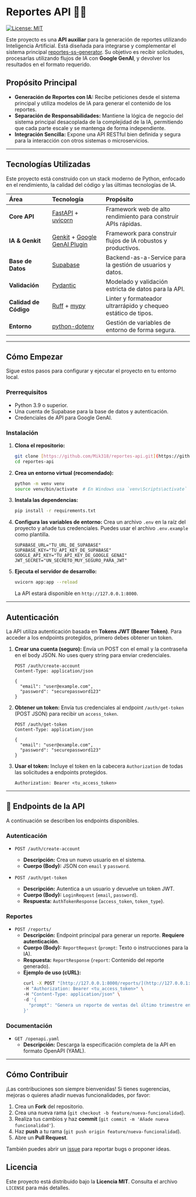 # Reportes API 🤖📄

[![License: MIT](https://img.shields.io/badge/License-MIT-yellow.svg)](https://opensource.org/licenses/MIT)

Este proyecto es una **API auxiliar** para la generación de reportes utilizando Inteligencia Artificial. Está diseñada para integrarse y complementar el sistema principal [reportes-ss-generator](https://github.com/Mik318/reportes-ss-generator). Su objetivo es recibir solicitudes, procesarlas utilizando flujos de IA con **Google GenAI**, y devolver los resultados en el formato requerido.

## Propósito Principal

-   **Generación de Reportes con IA:** Recibe peticiones desde el sistema principal y utiliza modelos de IA para generar el contenido de los reportes.
-   **Separación de Responsabilidades:** Mantiene la lógica de negocio del sistema principal desacoplada de la complejidad de la IA, permitiendo que cada parte escale y se mantenga de forma independiente.
-   **Integración Sencilla:** Expone una API RESTful bien definida y segura para la interacción con otros sistemas o microservicios.

***

## Tecnologías Utilizadas

Este proyecto está construido con un stack moderno de Python, enfocado en el rendimiento, la calidad del código y las últimas tecnologías de IA.

| Área | Tecnología | Propósito |
| :--- | :--- | :--- |
| **Core API** | [FastAPI](https://fastapi.tiangolo.com/) + [uvicorn](https://www.uvicorn.org/) | Framework web de alto rendimiento para construir APIs rápidas. |
| **IA & Genkit** | [Genkit](https://github.com/genkit-ai/genkit) + [Google GenAI Plugin](https://github.com/genkit-ai/genkit-plugin-google-genai) | Framework para construir flujos de IA robustos y productivos. |
| **Base de Datos**| [Supabase](https://supabase.com/) | Backend-as-a-Service para la gestión de usuarios y datos. |
| **Validación** | [Pydantic](https://docs.pydantic.dev/) | Modelado y validación estricta de datos para la API. |
| **Calidad de Código**| [Ruff](https://github.com/astral-sh/ruff) + [mypy](http://mypy-lang.org/) | Linter y formateador ultrarrápido y chequeo estático de tipos. |
| **Entorno** | [python-dotenv](https://github.com/theskumar/python-dotenv) | Gestión de variables de entorno de forma segura. |

***

## Cómo Empezar

Sigue estos pasos para configurar y ejecutar el proyecto en tu entorno local.

### **Prerrequisitos**

-   Python 3.9 o superior.
-   Una cuenta de Supabase para la base de datos y autenticación.
-   Credenciales de API para Google GenAI.

### **Instalación**

1.  **Clona el repositorio:**
    ```bash
    git clone [https://github.com/Mik318/reportes-api.git](https://github.com/Mik318/reportes-api.git)
    cd reportes-api
    ```

2.  **Crea un entorno virtual (recomendado):**
    ```bash
    python -m venv venv
    source venv/bin/activate  # En Windows usa `venv\Scripts\activate`
    ```

3.  **Instala las dependencias:**
    ```bash
    pip install -r requirements.txt
    ```

4.  **Configura las variables de entorno:**
    Crea un archivo `.env` en la raíz del proyecto y añade tus credenciales. Puedes usar el archivo `.env.example` como plantilla.
    ```env
    SUPABASE_URL="TU_URL_DE_SUPABASE"
    SUPABASE_KEY="TU_API_KEY_DE_SUPABASE"
    GOOGLE_API_KEY="TU_API_KEY_DE_GOOGLE_GENAI"
    JWT_SECRET="UN_SECRETO_MUY_SEGURO_PARA_JWT"
    ```

5.  **Ejecuta el servidor de desarrollo:**
    ```bash
    uvicorn app:app --reload
    ```
    La API estará disponible en `http://127.0.0.1:8000`.

***

## Autenticación

La API utiliza autenticación basada en **Tokens JWT (Bearer Token)**. Para acceder a los endpoints protegidos, primero debes obtener un token.

1.  **Crear una cuenta (seguro):**
    Envía un POST con el email y la contraseña en el body JSON. No uses query string para enviar credenciales.
    ```http
    POST /auth/create-account
    Content-Type: application/json

    {
      "email": "user@example.com",
      "password": "securepassword123"
    }
    ```

2.  **Obtener un token:**
    Envía tus credenciales al endpoint `/auth/get-token` (POST JSON) para recibir un `access_token`.
    ```http
    POST /auth/get-token
    Content-Type: application/json

    {
      "email": "user@example.com",
      "password": "securepassword123"
    }
    ```

3.  **Usar el token:**
    Incluye el token en la cabecera `Authorization` de todas las solicitudes a endpoints protegidos.
    ```http
    Authorization: Bearer <tu_access_token>
    ```

***

## 🔌 Endpoints de la API

A continuación se describen los endpoints disponibles.

### Autenticación

-   `POST /auth/create-account`
    -   **Descripción:** Crea un nuevo usuario en el sistema.
    -   **Cuerpo (Body):** JSON con `email` y `password`.

-   `POST /auth/get-token`
    -   **Descripción:** Autentica a un usuario y devuelve un token JWT.
    -   **Cuerpo (Body):** `LoginRequest` (`email`, `password`).
    -   **Respuesta:** `AuthTokenResponse` (`access_token`, `token_type`).

### Reportes

-   `POST /reports/`
    -   **Descripción:** Endpoint principal para generar un reporte. **Requiere autenticación**.
    -   **Cuerpo (Body):** `ReportRequest` (`prompt`: Texto o instrucciones para la IA).
    -   **Respuesta:** `ReportResponse` (`report`: Contenido del reporte generado).
    -   **Ejemplo de uso (cURL):**
        ```bash
        curl -X POST "[http://127.0.0.1:8000/reports/](http://127.0.0.1:8000/reports/)" \
        -H "Authorization: Bearer <tu_access_token>" \
        -H "Content-Type: application/json" \
        -d '{
          "prompt": "Genera un reporte de ventas del último trimestre enfocado en la región norte."
        }'
        ```

### Documentación

-   `GET /openapi.yaml`
    -   **Descripción:** Descarga la especificación completa de la API en formato OpenAPI (YAML).

***

## Cómo Contribuir

¡Las contribuciones son siempre bienvenidas! Si tienes sugerencias, mejoras o quieres añadir nuevas funcionalidades, por favor:

1.  Crea un **Fork** del repositorio.
2.  Crea una nueva rama (`git checkout -b feature/nueva-funcionalidad`).
3.  Realiza tus cambios y haz **commit** (`git commit -m 'Añade nueva funcionalidad'`).
4.  Haz **push** a tu rama (`git push origin feature/nueva-funcionalidad`).
5.  Abre un **Pull Request**.

También puedes abrir un [issue](https://github.com/Mik318/reportes-api/issues) para reportar bugs o proponer ideas.

## Licencia

Este proyecto está distribuido bajo la **Licencia MIT**. Consulta el archivo `LICENSE` para más detalles.
